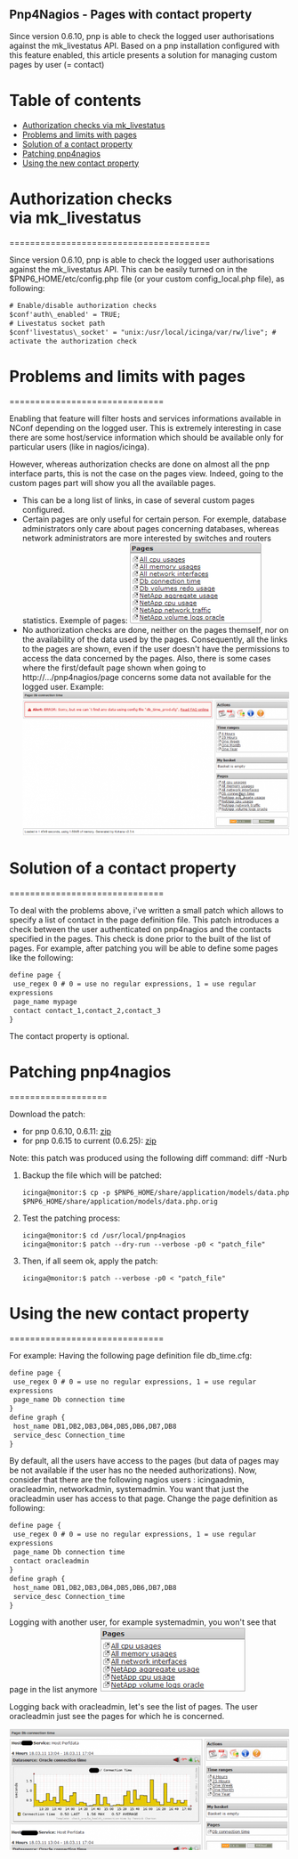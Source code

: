 Pnp4Nagios - Pages with contact property
-----------------------------------------------------------------------------------------------

Since version 0.6.10, pnp is able to check the logged user authorisations against the mk\_livestatus API. Based on a pnp installation configured with this feature enabled, this article presents a solution for managing custom pages by user (= contact)

# Table of contents

*   [Authorization checks via mk\_livestatus](#Authorization_checks_via_mk_livestatus)
*   [Problems and limits with pages](#Problems_and_limits_with_pages)
*   [Solution of a contact property](#Solution_of_a_contact_property)
*   [Patching pnp4nagios](#Patching_pnp4nagios)
*   [Using the new contact property](#Using_the_new_contact_property)

# Authorization checks via mk\_livestatus
=======================================

Since version 0.6.10, pnp is able to check the logged user authorisations against the mk\_livestatus API. This can be easily turned on in the $PNP6\_HOME/etc/config.php file (or your custom config\_local.php file), as following:

```
# Enable/disable authorization checks
$conf'auth\_enabled' = TRUE;
# Livestatus socket path
$conf'livestatus\_socket' = "unix:/usr/local/icinga/var/rw/live"; # activate the authorization check
```

# Problems and limits with pages
==============================

Enabling that feature will filter hosts and services informations available in NConf depending on the logged user. This is extremely interesting in case there are some host/service information which should be available only for particular users (like in nagios/icinga).

However, whereas authorization checks are done on almost all the pnp interface parts, this is not the case on the pages view. Indeed, going to the custom pages part will show you all the available pages.

*   This can be a long list of links, in case of several custom pages configured.
*   Certain pages are only useful for certain person. For exemple, database administrators only care about pages concerning databases, whereas network administrators are more interested by switches and routers statistics.
    Exemple of pages:
    ![images/example_of_pages](images/example_of_pages.png)
*   No authorization checks are done, neither on the pages themself, nor on the availability of the data used by the pages.
    Consequently, all the links to the pages are shown, even if the user doesn't have the permissions to access the data concerned by the pages.
    Also, there is some cases where the first/default page shown when going to http://.../pnp4nagios/page  concerns some data not available for the logged user.
    Example:
    ![Image](images/all_pages_there_even_if_user_not_authorized.png)

# Solution of a contact property
==============================

To deal with the problems above, i've written a small patch which allows to specify a list of contact in the page definition file. This patch introduces a check between the user authenticated on pnp4nagios and the contacts specified in the pages. This check is done prior to the built of the list of pages. For example, after patching you will be able to define some pages like the following:

```
define page {
 use_regex 0 # 0 = use no regular expressions, 1 = use regular expressions
 page_name mypage
 contact contact_1,contact_2,contact_3
}
```

The contact property is optional.

# Patching pnp4nagios
===================

Download the patch:

*   for pnp 0.6.10, 0.6.11: [zip](contact_in_pages_pnp0611.patch.zip)
*   for pnp 0.6.15 to current (0.6.25): [zip](contact_in_pages_pnp0.6.15.patch.zip)

Note: this patch was produced using the following diff command: diff -Nurb

1.  Backup the file which will be patched:

    ```
    icinga@monitor:$ cp -p $PNP6_HOME/share/application/models/data.php $PNP6_HOME/share/application/models/data.php.orig
    ```

2.  Test the patching process:

    ```
    icinga@monitor:$ cd /usr/local/pnp4nagios
    icinga@monitor:$ patch --dry-run --verbose -p0 < "patch_file"
    ```

3.  Then, if all seem ok, apply the patch:

    ```
    icinga@monitor:$ patch --verbose -p0 < "patch_file"
    ```

# Using the new contact property
==============================

For example: Having the following page definition file db\_time.cfg:

```
define page {
 use_regex 0 # 0 = use no regular expressions, 1 = use regular expressions
 page_name Db connection time
}
define graph {
 host_name DB1,DB2,DB3,DB4,DB5,DB6,DB7,DB8
 service_desc Connection_time
}
```

By default, all the users have access to the pages (but data of pages may be not available if the user has no the needed authorizations). Now, consider that there are the following nagios users : icingaadmin, oracleadmin, networkadmin, systemadmin. You want that just the oracleadmin user has access to that page. Change the page definition as following:

```
define page {
 use_regex 0 # 0 = use no regular expressions, 1 = use regular expressions
 page_name Db connection time
 contact oracleadmin
}
define graph {
 host_name DB1,DB2,DB3,DB4,DB5,DB6,DB7,DB8
 service_desc Connection_time
}
```

Logging with another user, for example systemadmin, you won't see that page in the list anymore ![Image](images/patched_example_of_pages.png)

Logging back with oracleadmin, let's see the list of pages. The user oracleadmin just see the pages for which he is concerned. 

![Image](images/patched_only_oracleadmin_pages_shown.png)
